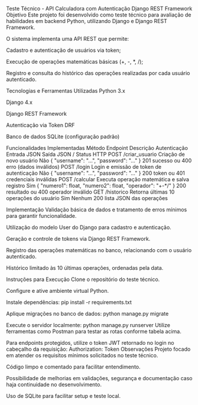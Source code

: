 Teste Técnico - API Calculadora com Autenticação Django REST Framework
Objetivo
Este projeto foi desenvolvido como teste técnico para avaliação de habilidades em backend Python, utilizando Django e Django REST Framework.

O sistema implementa uma API REST que permite:

Cadastro e autenticação de usuários via token;

Execução de operações matemáticas básicas (+, -, *, /);

Registro e consulta do histórico das operações realizadas por cada usuário autenticado.

Tecnologias e Ferramentas Utilizadas
Python 3.x

Django 4.x

Django REST Framework

Autenticação via Token DRF

Banco de dados SQLite (configuração padrão)

Funcionalidades Implementadas
Método	Endpoint	Descrição	Autenticação	Entrada JSON	Saída JSON / Status HTTP
POST	/criar_usuario	Criação de novo usuário	Não	{ "username": "...", "password": "..." }	201 sucesso ou 400 erro (dados inválidos)
POST	/login	Login e emissão de token de autenticação	Não	{ "username": "...", "password": "..." }	200 token ou 401 credenciais inválidas
POST	/calcular	Executa operação matemática e salva registro	Sim	{ "numero1": float, "numero2": float, "operador": "+-*/" }	200 resultado ou 400 operador inválido
GET	/historico	Retorna últimas 10 operações do usuário	Sim	Nenhum	200 lista JSON das operações

Implementação
Validação básica de dados e tratamento de erros mínimos para garantir funcionalidade.

Utilização do modelo User do Django para cadastro e autenticação.

Geração e controle de tokens via Django REST Framework.

Registro das operações matemáticas no banco, relacionando com o usuário autenticado.

Histórico limitado às 10 últimas operações, ordenadas pela data.

Instruções para Execução
Clone o repositório do teste técnico.

Configure e ative ambiente virtual Python.

Instale dependências:
pip install -r requirements.txt

Aplique migrações no banco de dados:
python manage.py migrate

Execute o servidor localmente:
python manage.py runserver
Utilize ferramentas como Postman para testar as rotas conforme tabela acima.

Para endpoints protegidos, utilize o token JWT retornado no login no cabeçalho da requisição:
Authorization: Token <token>
Observações
Projeto focado em atender os requisitos mínimos solicitados no teste técnico.

Código limpo e comentado para facilitar entendimento.

Possibilidade de melhorias em validações, segurança e documentação caso haja continuidade no desenvolvimento.

Uso de SQLite para facilitar setup e teste local.

